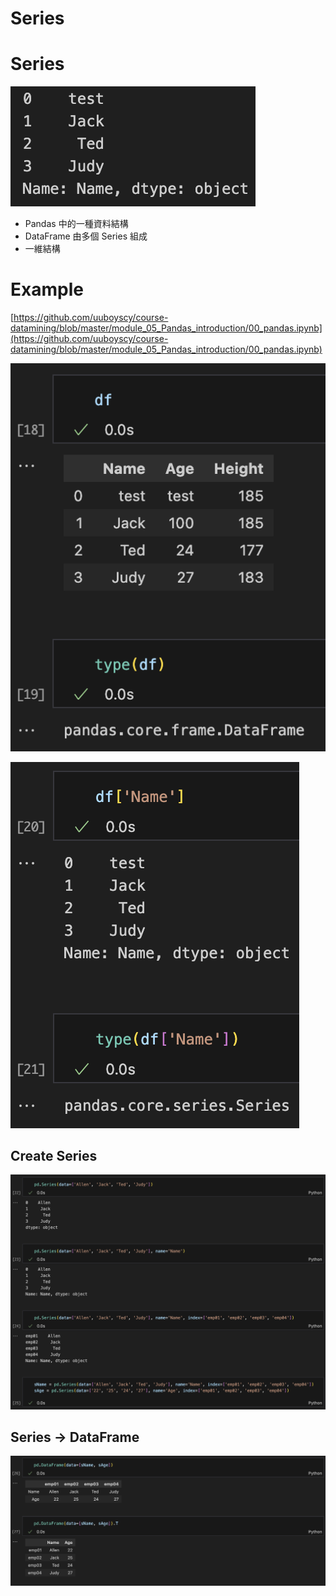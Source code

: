 # Series

# Series

![Untitled](Series%2026ef923268b143338d33d57d85c2a4cb/Untitled.png)

- Pandas 中的一種資料結構
- DataFrame 由多個 Series 組成
- 一維結構

# Example

[https://github.com/uuboyscy/course-datamining/blob/master/module_05_Pandas_introduction/00_pandas.ipynb](https://github.com/uuboyscy/course-datamining/blob/master/module_05_Pandas_introduction/00_pandas.ipynb)

![Untitled](Series%2026ef923268b143338d33d57d85c2a4cb/Untitled%201.png)

![Untitled](Series%2026ef923268b143338d33d57d85c2a4cb/Untitled%202.png)

## Create Series

![Untitled](Series%2026ef923268b143338d33d57d85c2a4cb/Untitled%203.png)

## Series → DataFrame

![Untitled](Series%2026ef923268b143338d33d57d85c2a4cb/Untitled%204.png)